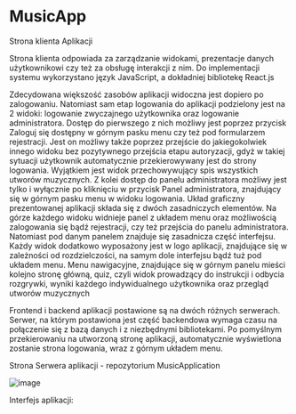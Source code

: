 # MusicApp

Strona klienta Aplikacji

Strona klienta odpowiada za zarządzanie widokami, prezentacje danych użytkownikowi czy też za obsługę interakcji z nim. 
Do implementacji systemu wykorzystano język JavaScript, a dokładniej bibliotekę React.js

Zdecydowana większość zasobów aplikacji widoczna jest dopiero po zalogowaniu. 
Natomiast sam etap logowania do aplikacji podzielony jest na 2 widoki: logowanie 
zwyczajnego użytkownika oraz logowanie administratora. Dostęp do pierwszego z nich 
możliwy jest poprzez przycisk Zaloguj się dostępny w górnym pasku menu czy też pod 
formularzem rejestracji. Jest on możliwy także poprzez przejście do jakiegokolwiek innego 
widoku bez pozytywnego przejścia etapu autoryzacji, gdyż w takiej sytuacji użytkownik 
automatycznie przekierowywany jest do strony logowania. Wyjątkiem jest widok
przechowywujący spis wszystkich utworów muzycznych. Z kolei dostęp do panelu 
administratora możliwy jest tylko i wyłącznie po kliknięciu w przycisk Panel administratora, 
znajdujący się w górnym pasku menu w widoku logowania. 
Układ graficzny prezentowanej aplikacji składa się z dwóch zasadniczych elementów. 
Na górze każdego widoku widnieje panel z układem menu oraz możliwością zalogowania 
się bądź rejestracji, czy też przejścia do panelu administratora. Natomiast pod danym 
panelem znajduje się zasadnicza część interfejsu. Każdy widok dodatkowo wyposażony jest 
w logo aplikacji, znajdujące się w zależności od rozdzielczości, na samym dole interfejsu 
bądź tuż pod układem menu. Menu nawigacyjne, znajdujące się w górnym panelu mieści 
kolejno stronę główną, quiz, czyli widok prowadzący do instrukcji i odbycia rozgrywki, 
wyniki każdego indywidualnego użytkownika oraz przegląd utworów muzycznych


Frontend i backend aplikacji postawione są na dwóch różnych serwerach. Serwer, na którym postawiona jest część backendowa wymaga czasu na 
połączenie się z bazą danych i z niezbędnymi bibliotekami. Po pomyślnym przekierowaniu na utworzoną stronę aplikacji, automatycznie wyświetlona zostanie strona logowania, wraz z górnym układem menu.


Strona Serwera aplikacji - repozytorium MusicApplication


![image](https://user-images.githubusercontent.com/58340006/229567434-cd8e44b9-e32c-48af-a31e-4d4da1abe0f4.png)


Interfejs aplikacji:
